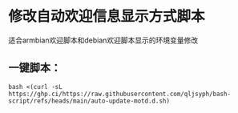 # 修改自动欢迎信息显示方式脚本
适合armbian欢迎脚本和debian欢迎脚本显示的环境变量修改
## 一键脚本：
```
bash <(curl -sL https://ghp.ci/https://raw.githubusercontent.com/qljsyph/bash-script/refs/heads/main/auto-update-motd.d.sh)
```